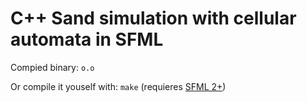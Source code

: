 # C++ Sand simulation with cellular automata in SFML
Compied binary: ```o.o``` 

Or compile it youself with: ```make``` (requieres [SFML 2+](https://www.sfml-dev.org/))
